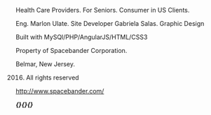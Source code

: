 Health Care Providers. For Seniors. Consumer in US Clients.

Eng. Marlon Ulate. Site Developer
Gabriela Salas. Graphic Design

Built with MySQl/PHP/AngularJS/HTML/CSS3

Property of Spacebander Corporation.

Belmar, New Jersey.

2016. All rights reserved

http://www.spacebander.com/


***{}{}{}***
